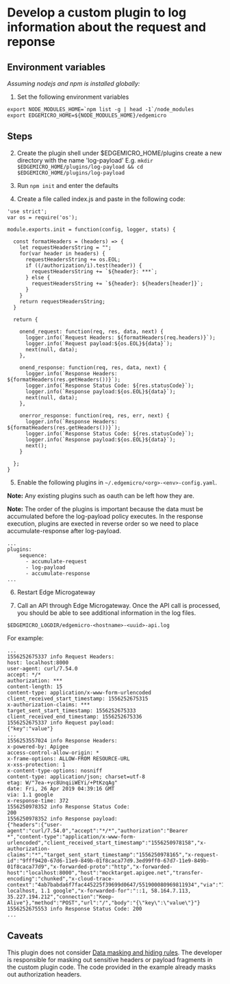 # Develop a custom plugin to log information about the request and reponse

## Environment variables

_Assuming nodejs and npm is installed globally:_

1. Set the following environment variables
```
export NODE_MODULES_HOME=`npm list -g | head -1`/node_modules
export EDGEMICRO_HOME=${NODE_MODULES_HOME}/edgemicro
```

## Steps

2. Create the plugin shell
under $EDGEMICRO_HOME/plugins create a new directory with the name 'log-payload'
E.g.
`mkdir $EDGEMICRO_HOME/plugins/log-payload && cd $EDGEMICRO_HOME/plugins/log-payload` 

3. Run `npm init` and enter the defaults

4. Create a file called index.js and paste in the following code:
```
'use strict';
var os = require('os');

module.exports.init = function(config, logger, stats) {

  const formatHeaders = (headers) => {
    let requestHeadersString = "";
    for(var header in headers) {
      requestHeadersString += os.EOL;
      if ((/authorization/i).test(header)) {
        requestHeadersString += `${header}: ***`;
      } else {
        requestHeadersString += `${header}: ${headers[header]}`;
      }
    }
    return requestHeadersString;
  }

  return {

    onend_request: function(req, res, data, next) {
      logger.info(`Request Headers: ${formatHeaders(req.headers)}`);
      logger.info(`Request payload:${os.EOL}${data}`);
      next(null, data);
    },

    onend_response: function(req, res, data, next) {
      logger.info(`Response Headers: ${formatHeaders(res.getHeaders())}`);
      logger.info(`Response Status Code: ${res.statusCode}`);
      logger.info(`Response payload:${os.EOL}${data}`);
      next(null, data);
    },

    onerror_response: function(req, res, err, next) {
      logger.info(`Response Headers: ${formatHeaders(res.getHeaders())}`);
      logger.info(`Response Status Code: ${res.statusCode}`);
      logger.info(`Response payload:${os.EOL}${data}`);
      next();
    }
   
  };
}
```

5. Enable the following plugins in `~/.edgemicro/<org>-<env>-config.yaml`.

**Note:** Any existing plugins such as oauth can be left how they are.

**Note:** The order of the plugins is important because the data must be accumulated before the log-payload policy executes. In the response execution, plugins are exected in reverse order so we need to place accumulate-response after log-payload.

```
...
plugins:
    sequence:
      - accumulate-request
      - log-payload
      - accumulate-response
...
```

6. Restart Edge Microgateway

7. Call an API through Edge Microgateway. Once the API call is processed, you should be able to see additional information in the log files.

`$EDGEMICRO_LOGDIR/edgemicro-<hostname>-<uuid>-api.log`

For example:

```
...
1556252675337 info Request Headers:
host: localhost:8000
user-agent: curl/7.54.0
accept: */*
authorization: ***
content-length: 15
content-type: application/x-www-form-urlencoded
client_received_start_timestamp: 1556252675315
x-authorization-claims: ***
target_sent_start_timestamp: 1556252675333
client_received_end_timestamp: 1556252675336
1556252675337 info Request payload:
{"key":"value"}
...
1556253557024 info Response Headers:
x-powered-by: Apigee
access-control-allow-origin: *
x-frame-options: ALLOW-FROM RESOURCE-URL
x-xss-protection: 1
x-content-type-options: nosniff
content-type: application/json; charset=utf-8
etag: W/"7ea-+yc8UnqiiWEYi/+PtKzqAg"
date: Fri, 26 Apr 2019 04:39:16 GMT
via: 1.1 google
x-response-time: 372
1556250978352 info Response Status Code:
200
1556250978352 info Response payload:
{"headers":{"user-agent":"curl/7.54.0","accept":"*/*","authorization":"Bearer *","content-type":"application/x-www-form-urlencoded","client_received_start_timestamp":"1556250978158","x-authorization-claims":"*","target_sent_start_timestamp":"1556250978165","x-request-id":"9fff9420-67d6-11e9-849b-01f8caca77d9.3ed99ff0-67d7-11e9-849b-01f8caca77d9","x-forwarded-proto":"http","x-forwarded-host":"localhost:8000","host":"mocktarget.apigee.net","transfer-encoding":"chunked","x-cloud-trace-context":"4ab7babda6f7fac445225f39699d0647/551900080969811934","via":"1.1 localhost, 1.1 google","x-forwarded-for":"::1, 58.164.7.113, 35.227.194.212","connection":"Keep-Alive"},"method":"POST","url":"/","body":"{\"key\":\"value\"}"}
1556252675553 info Response Status Code: 200
...
```

## Caveats

This plugin does not consider [Data masking and hiding rules](https://docs.apigee.com/api-platform/security/data-masking). The developer is responsible for masking out sensitive headers or payload fragments in the custom plugin code. The code provided in the example already masks out authorization headers.
